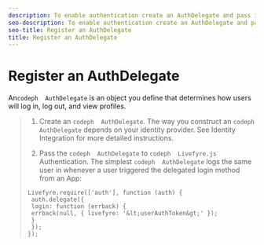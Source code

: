 ```yaml
---
description: To enable authentication create an AuthDelegate and pass it to Livefyre.js Authentication.
seo-description: To enable authentication create an AuthDelegate and pass it to Livefyre.js Authentication.
seo-title: Register an AuthDelegate
title: Register an AuthDelegate
---
```


# Register an AuthDelegate

An`codeph  AuthDelegate` is an object you define that determines how users will log in, log out, and view profiles.
>1. Create an `codeph  AuthDelegate`. The way you construct an `codeph  AuthDelegate` depends on your identity provider. See Identity Integration for more detailed instructions.
>   
>1. Pass the `codeph  AuthDelegate` to `codeph  Livefyre.js` Authentication. The simplest `codeph  AuthDelegate` logs the same user in whenever a user triggered the delegated login method from an App:
>   ```
>   Livefyre.require(['auth'], function (auth) { 
>    auth.delegate({ 
>    login: function (errback) { 
>    errback(null, { livefyre: '&lt;userAuthToken&gt;' }); 
>    } 
>    }); 
>   });
>   ```
>   
>   
>   
